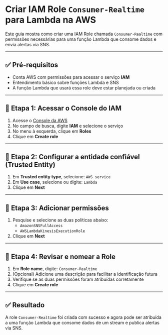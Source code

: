 
# Criar IAM Role `Consumer-Realtime` para Lambda na AWS

Este guia mostra como criar uma IAM Role chamada `Consumer-Realtime` com permissões necessárias para uma função Lambda que consome dados e envia alertas via SNS.

---

## ✅ Pré-requisitos

- Conta AWS com permissões para acessar o serviço **IAM**
- Entendimento básico sobre funções Lambda e SNS
- A função Lambda que usará essa role deve estar planejada ou criada

---

## 🔹 Etapa 1: Acessar o Console do IAM

1. Acesse o [Console da AWS](https://console.aws.amazon.com/)
2. No campo de busca, digite **IAM** e selecione o serviço
3. No menu à esquerda, clique em **Roles**
4. Clique em **Create role**

---

## 🔹 Etapa 2: Configurar a entidade confiável (Trusted Entity)

1. Em **Trusted entity type**, selecione: `AWS service`
2. Em **Use case**, selecione ou digite: `Lambda`
3. Clique em **Next**

---

## 🔹 Etapa 3: Adicionar permissões

1. Pesquise e selecione as duas políticas abaixo:
   - `AmazonSNSFullAccess`
   - `AWSLambdaKinesisExecutionRole`
2. Clique em **Next**

---

## 🔹 Etapa 4: Revisar e nomear a Role

1. Em **Role name**, digite: `Consumer-Realtime`
2. (Opcional) Adicione uma descrição para facilitar a identificação futura
3. Verifique se as duas permissões foram atribuídas corretamente
4. Clique em **Create role**

---

## ✅ Resultado

A role `Consumer-Realtime` foi criada com sucesso e agora pode ser atribuída a uma função Lambda que consome dados de um stream e publica alertas via SNS.
